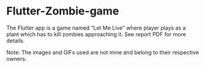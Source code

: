 # Flutter-Zombie-game

The Flutter app is a game named “Let Me Live” where player plays as a plant which has to kill zombies approaching it. See report PDF for more details. 

Note: The images and GIFs used are not mine and belong to their respective owners. 
